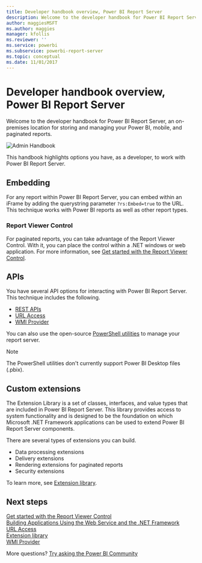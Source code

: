 ```yaml
---
title: Developer handbook overview, Power BI Report Server
description: Welcome to the developer handbook for Power BI Report Server, an on-premises location for storing and managing your Power BI, mobile, and paginated reports.
author: maggiesMSFT
ms.author: maggies
manager: kfollis
ms.reviewer: ''
ms.service: powerbi
ms.subservice: powerbi-report-server
ms.topic: conceptual
ms.date: 11/01/2017
---
```


# Developer handbook overview, Power BI Report Server

Welcome to the developer handbook for Power BI Report Server, an on-premises location for storing and managing your Power BI, mobile, and paginated reports.

![Admin Handbook](media/developer-handbook-overview/admin-handbook.png)

This handbook highlights options you have, as a developer, to work with Power BI Report Server.

## Embedding

For any report within Power BI Report Server, you can embed within an iFrame by adding the querystring parameter `?rs:Embed=true` to the URL. This technique works with Power BI reports as well as other report types.

### Report Viewer Control

For paginated reports, you can take advantage of the Report Viewer Control. With it, you can place the control within a .NET windows or web application. For more information, see [Get started with the Report Viewer Control](https://docs.microsoft.com/sql/reporting-services/application-integration/integrating-reporting-services-using-reportviewer-controls-get-started).

## APIs

You have several API options for interacting with Power BI Report Server. This technique includes the following.

* [REST APIs](rest-api.md)
* [URL Access](https://docs.microsoft.com/sql/reporting-services/url-access-ssrs)
* [WMI Provider](https://docs.microsoft.com/sql/reporting-services/wmi-provider-library-reference/reporting-services-wmi-provider-library-reference-ssrs)

You can also use the open-source [PowerShell utilities](https://github.com/Microsoft/ReportingServicesTools) to manage your report server.

> [!NOTE]
> The PowerShell utilities don't currently support Power BI Desktop files (.pbix).

## Custom extensions

The Extension Library is a set of classes, interfaces, and value types that are included in Power BI Report Server. This library provides access to system functionality and is designed to be the foundation on which Microsoft .NET Framework applications can be used to extend Power BI Report Server components.

There are several types of extensions you can build.

* Data processing extensions
* Delivery extensions
* Rendering extensions for paginated reports
* Security extensions

To learn more, see [Extension library](https://docs.microsoft.com/sql/reporting-services/extensions/reporting-services-extension-library).

## Next steps

[Get started with the Report Viewer Control](https://docs.microsoft.com/sql/reporting-services/application-integration/integrating-reporting-services-using-reportviewer-controls-get-started)  
[Building Applications Using the Web Service and the .NET Framework](https://docs.microsoft.com/sql/reporting-services/report-server-web-service/net-framework/building-applications-using-the-web-service-and-the-net-framework)  
[URL Access](https://docs.microsoft.com/sql/reporting-services/url-access-ssrs)  
[Extension library](https://docs.microsoft.com/sql/reporting-services/extensions/reporting-services-extension-library)  
[WMI Provider](https://docs.microsoft.com/sql/reporting-services/wmi-provider-library-reference/reporting-services-wmi-provider-library-reference-ssrs)

More questions? [Try asking the Power BI Community](https://community.powerbi.com/)